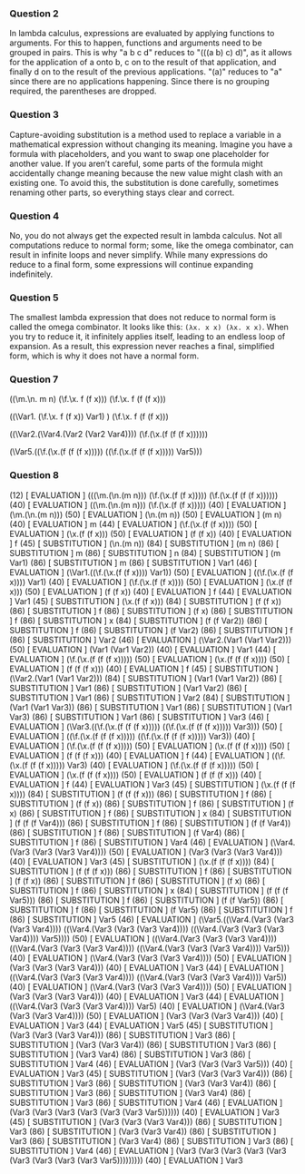 ### Question 2

In lambda calculus, expressions are evaluated by applying functions to arguments.  For this to happen, functions and arguments need to be grouped in pairs.  This is why "a b c d" reduces to "(((a b) c) d)", as it allows for the application of a onto b, c on to the result of that application, and finally d on to the result of the previous applications.  "(a)" reduces to "a" since there are no applications happening.  Since there is no grouping required, the parentheses are dropped.

### Question 3

Capture-avoiding substitution is a method used to replace a variable in a mathematical expression without changing its meaning. Imagine you have a formula with placeholders, and you want to swap one placeholder for another value. If you aren’t careful, some parts of the formula might accidentally change meaning because the new value might clash with an existing one. To avoid this, the substitution is done carefully, sometimes renaming other parts, so everything stays clear and correct.

### Question 4

No, you do not always get the expected result in lambda calculus. Not all computations reduce to normal form; some, like the omega combinator, can result in infinite loops and never simplify. While many expressions do reduce to a final form, some expressions will continue expanding indefinitely.


### Question 5

The smallest lambda expression that does not reduce to normal form is called the omega combinator. It looks like this: `(λx. x x) (λx. x x)`. When you try to reduce it, it infinitely applies itself, leading to an endless loop of expansion. As a result, this expression never reaches a final, simplified form, which is why it does not have a normal form.

### Question 7

((\m.\n. m n) (\f.\x. f (f x))) (\f.\x. f (f (f x)))

((\Var1. (\f.\x. f (f x)) Var1) ) (\f.\x. f (f (f x)))

((\Var2.(\Var4.(Var2 (Var2 Var4)))) (\f.(\x.(f (f (f x))))))

(\Var5.((\f.(\x.(f (f (f x))))) ((\f.(\x.(f (f (f x))))) Var5)))

### Question 8

(12) [ EVALUATION ] (((\m.(\n.(m n))) (\f.(\x.(f (f x))))) (\f.(\x.(f (f (f x))))))
        (40) [ EVALUATION ] ((\m.(\n.(m n))) (\f.(\x.(f (f x)))))
                (40) [ EVALUATION ] (\m.(\n.(m n)))
                        (50) [ EVALUATION ] (\n.(m n))
                                (50) [ EVALUATION ] (m n)
                                        (40) [ EVALUATION ] m
                (44) [ EVALUATION ] (\f.(\x.(f (f x))))
                        (50) [ EVALUATION ] (\x.(f (f x)))
                                (50) [ EVALUATION ] (f (f x))
                                        (40) [ EVALUATION ] f
        (45) [ SUBSTITUTION ] (\n.(m n))
                (84) [ SUBSTITUTION ] (m n)
                        (86) [ SUBSTITUTION ] m
                        (86) [ SUBSTITUTION ] n
                (84) [ SUBSTITUTION ] (m Var1)
                        (86) [ SUBSTITUTION ] m
                        (86) [ SUBSTITUTION ] Var1
                (46) [ EVALUATION ] (\Var1.((\f.(\x.(f (f x)))) Var1))
                        (50) [ EVALUATION ] ((\f.(\x.(f (f x)))) Var1)
                                (40) [ EVALUATION ] (\f.(\x.(f (f x))))
                                        (50) [ EVALUATION ] (\x.(f (f x)))
                                                (50) [ EVALUATION ] (f (f x))
                                                        (40) [ EVALUATION ] f
                                (44) [ EVALUATION ] Var1
                        (45) [ SUBSTITUTION ] (\x.(f (f x)))
                                (84) [ SUBSTITUTION ] (f (f x))
                                        (86) [ SUBSTITUTION ] f
                                        (86) [ SUBSTITUTION ] (f x)
                                                (86) [ SUBSTITUTION ] f
                                                (86) [ SUBSTITUTION ] x
                                (84) [ SUBSTITUTION ] (f (f Var2))
                                        (86) [ SUBSTITUTION ] f
                                        (86) [ SUBSTITUTION ] (f Var2)
                                                (86) [ SUBSTITUTION ] f
                                                (86) [ SUBSTITUTION ] Var2
                                (46) [ EVALUATION ] (\Var2.(Var1 (Var1 Var2)))
                                        (50) [ EVALUATION ] (Var1 (Var1 Var2))
                                                (40) [ EVALUATION ] Var1
        (44) [ EVALUATION ] (\f.(\x.(f (f (f x)))))
                (50) [ EVALUATION ] (\x.(f (f (f x))))
                        (50) [ EVALUATION ] (f (f (f x)))
                                (40) [ EVALUATION ] f
(45) [ SUBSTITUTION ] (\Var2.(Var1 (Var1 Var2)))
        (84) [ SUBSTITUTION ] (Var1 (Var1 Var2))
                (86) [ SUBSTITUTION ] Var1
                (86) [ SUBSTITUTION ] (Var1 Var2)
                        (86) [ SUBSTITUTION ] Var1
                        (86) [ SUBSTITUTION ] Var2
        (84) [ SUBSTITUTION ] (Var1 (Var1 Var3))
                (86) [ SUBSTITUTION ] Var1
                (86) [ SUBSTITUTION ] (Var1 Var3)
                        (86) [ SUBSTITUTION ] Var1
                        (86) [ SUBSTITUTION ] Var3
        (46) [ EVALUATION ] (\Var3.((\f.(\x.(f (f (f x))))) ((\f.(\x.(f (f (f x))))) Var3)))
                (50) [ EVALUATION ] ((\f.(\x.(f (f (f x))))) ((\f.(\x.(f (f (f x))))) Var3))
                        (40) [ EVALUATION ] (\f.(\x.(f (f (f x)))))
                                (50) [ EVALUATION ] (\x.(f (f (f x))))
                                        (50) [ EVALUATION ] (f (f (f x)))
                                                (40) [ EVALUATION ] f
                        (44) [ EVALUATION ] ((\f.(\x.(f (f (f x))))) Var3)
                                (40) [ EVALUATION ] (\f.(\x.(f (f (f x)))))
                                        (50) [ EVALUATION ] (\x.(f (f (f x))))
                                                (50) [ EVALUATION ] (f (f (f x)))
                                                        (40) [ EVALUATION ] f
                                (44) [ EVALUATION ] Var3
                        (45) [ SUBSTITUTION ] (\x.(f (f (f x))))
                                (84) [ SUBSTITUTION ] (f (f (f x)))
                                        (86) [ SUBSTITUTION ] f
                                        (86) [ SUBSTITUTION ] (f (f x))
                                                (86) [ SUBSTITUTION ] f
                                                (86) [ SUBSTITUTION ] (f x)
                                                        (86) [ SUBSTITUTION ] f
                                                        (86) [ SUBSTITUTION ] x
                                (84) [ SUBSTITUTION ] (f (f (f Var4)))
                                        (86) [ SUBSTITUTION ] f
                                        (86) [ SUBSTITUTION ] (f (f Var4))
                                                (86) [ SUBSTITUTION ] f
                                                (86) [ SUBSTITUTION ] (f Var4)
                                                        (86) [ SUBSTITUTION ] f
                                                        (86) [ SUBSTITUTION ] Var4
                                (46) [ EVALUATION ] (\Var4.(Var3 (Var3 (Var3 Var4))))
                                        (50) [ EVALUATION ] (Var3 (Var3 (Var3 Var4)))
                                                (40) [ EVALUATION ] Var3
                (45) [ SUBSTITUTION ] (\x.(f (f (f x))))
                        (84) [ SUBSTITUTION ] (f (f (f x)))
                                (86) [ SUBSTITUTION ] f
                                (86) [ SUBSTITUTION ] (f (f x))
                                        (86) [ SUBSTITUTION ] f
                                        (86) [ SUBSTITUTION ] (f x)
                                                (86) [ SUBSTITUTION ] f
                                                (86) [ SUBSTITUTION ] x
                        (84) [ SUBSTITUTION ] (f (f (f Var5)))
                                (86) [ SUBSTITUTION ] f
                                (86) [ SUBSTITUTION ] (f (f Var5))
                                        (86) [ SUBSTITUTION ] f
                                        (86) [ SUBSTITUTION ] (f Var5)
                                                (86) [ SUBSTITUTION ] f
                                                (86) [ SUBSTITUTION ] Var5
                        (46) [ EVALUATION ] (\Var5.((\Var4.(Var3 (Var3 (Var3 Var4)))) ((\Var4.(Var3 (Var3 (Var3 Var4)))) ((\Var4.(Var3 (Var3 (Var3 Var4)))) Var5))))
                                (50) [ EVALUATION ] ((\Var4.(Var3 (Var3 (Var3 Var4)))) ((\Var4.(Var3 (Var3 (Var3 Var4)))) ((\Var4.(Var3 (Var3 (Var3 Var4)))) Var5)))
                                        (40) [ EVALUATION ] (\Var4.(Var3 (Var3 (Var3 Var4))))
                                                (50) [ EVALUATION ] (Var3 (Var3 (Var3 Var4)))
                                                        (40) [ EVALUATION ] Var3
                                        (44) [ EVALUATION ] ((\Var4.(Var3 (Var3 (Var3 Var4)))) ((\Var4.(Var3 (Var3 (Var3 Var4)))) Var5))
                                                (40) [ EVALUATION ] (\Var4.(Var3 (Var3 (Var3 Var4))))
                                                        (50) [ EVALUATION ] (Var3 (Var3 (Var3 Var4)))
                                                                (40) [ EVALUATION ] Var3
                                                (44) [ EVALUATION ] ((\Var4.(Var3 (Var3 (Var3 Var4)))) Var5)
                                                        (40) [ EVALUATION ] (\Var4.(Var3 (Var3 (Var3 Var4))))
                                                                (50) [ EVALUATION ] (Var3 (Var3 (Var3 Var4)))
                                                                        (40) [ EVALUATION ] Var3
                                                        (44) [ EVALUATION ] Var5
                                                (45) [ SUBSTITUTION ] (Var3 (Var3 (Var3 Var4)))
                                                        (86) [ SUBSTITUTION ] Var3
                                                        (86) [ SUBSTITUTION ] (Var3 (Var3 Var4))
                                                                (86) [ SUBSTITUTION ] Var3
                                                                (86) [ SUBSTITUTION ] (Var3 Var4)
                                                                        (86) [ SUBSTITUTION ] Var3
                                                                        (86) [ SUBSTITUTION ] Var4
                                                        (46) [ EVALUATION ] (Var3 (Var3 (Var3 Var5)))
                                                                (40) [ EVALUATION ] Var3
                                        (45) [ SUBSTITUTION ] (Var3 (Var3 (Var3 Var4)))
                                                (86) [ SUBSTITUTION ] Var3
                                                (86) [ SUBSTITUTION ] (Var3 (Var3 Var4))
                                                        (86) [ SUBSTITUTION ] Var3
                                                        (86) [ SUBSTITUTION ] (Var3 Var4)
                                                                (86) [ SUBSTITUTION ] Var3
                                                                (86) [ SUBSTITUTION ] Var4
                                                (46) [ EVALUATION ] (Var3 (Var3 (Var3 (Var3 (Var3 (Var3 Var5))))))
                                                        (40) [ EVALUATION ] Var3
                                (45) [ SUBSTITUTION ] (Var3 (Var3 (Var3 Var4)))
                                        (86) [ SUBSTITUTION ] Var3
                                        (86) [ SUBSTITUTION ] (Var3 (Var3 Var4))
                                                (86) [ SUBSTITUTION ] Var3
                                                (86) [ SUBSTITUTION ] (Var3 Var4)
                                                        (86) [ SUBSTITUTION ] Var3
                                                        (86) [ SUBSTITUTION ] Var4
                                        (46) [ EVALUATION ] (Var3 (Var3 (Var3 (Var3 (Var3 (Var3 (Var3 (Var3 (Var3 Var5)))))))))
                                                (40) [ EVALUATION ] Var3